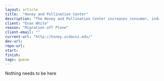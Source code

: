 ```yaml
---
layout: article
title:  "Honey and Pollination Center"
description: "The Honey and Pollination Center increases consumer, industry and stakeholder understanding of the importance of bees, pollination, honey and other products of the hive to people and the environment through research, education, and outreach."
client: "Evan White"
reason: "Migration off Plone"
client-email: ""
current-url: "http://honey.ucdavis.edu/"
dev-url:
repo-url:
start:
finish:
tags: queue
---
```


Nothing needs to be here
